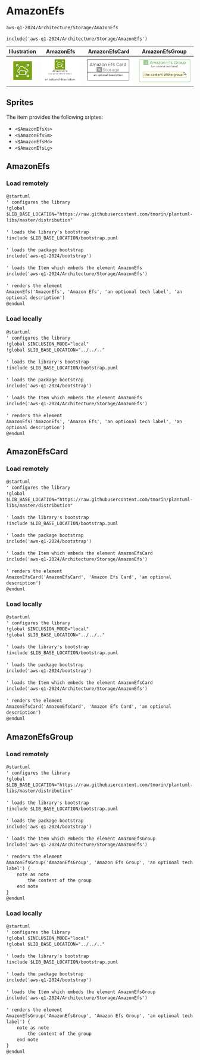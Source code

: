 # AmazonEfs


```text
aws-q1-2024/Architecture/Storage/AmazonEfs
```

```text
include('aws-q1-2024/Architecture/Storage/AmazonEfs')
```



| Illustration | AmazonEfs | AmazonEfsCard | AmazonEfsGroup |
| :---: | :---: | :---: | :---: |
| ![illustration for Illustration](../../../aws-q1-2024/Architecture/Storage/AmazonEfs.png) | ![illustration for AmazonEfs](../../../aws-q1-2024/Architecture/Storage/AmazonEfs.Local.png) | ![illustration for AmazonEfsCard](../../../aws-q1-2024/Architecture/Storage/AmazonEfsCard.Local.png) | ![illustration for AmazonEfsGroup](../../../aws-q1-2024/Architecture/Storage/AmazonEfsGroup.Local.png) |



## Sprites
The item provides the following sriptes:

- `<$AmazonEfsXs>`
- `<$AmazonEfsSm>`
- `<$AmazonEfsMd>`
- `<$AmazonEfsLg>`





## AmazonEfs

### Load remotely
```plantuml
@startuml
' configures the library
!global $LIB_BASE_LOCATION="https://raw.githubusercontent.com/tmorin/plantuml-libs/master/distribution"

' loads the library's bootstrap
!include $LIB_BASE_LOCATION/bootstrap.puml

' loads the package bootstrap
include('aws-q1-2024/bootstrap')

' loads the Item which embeds the element AmazonEfs
include('aws-q1-2024/Architecture/Storage/AmazonEfs')

' renders the element
AmazonEfs('AmazonEfs', 'Amazon Efs', 'an optional tech label', 'an optional description')
@enduml
```

### Load locally
```plantuml
@startuml
' configures the library
!global $INCLUSION_MODE="local"
!global $LIB_BASE_LOCATION="../../.."

' loads the library's bootstrap
!include $LIB_BASE_LOCATION/bootstrap.puml

' loads the package bootstrap
include('aws-q1-2024/bootstrap')

' loads the Item which embeds the element AmazonEfs
include('aws-q1-2024/Architecture/Storage/AmazonEfs')

' renders the element
AmazonEfs('AmazonEfs', 'Amazon Efs', 'an optional tech label', 'an optional description')
@enduml
```

## AmazonEfsCard

### Load remotely
```plantuml
@startuml
' configures the library
!global $LIB_BASE_LOCATION="https://raw.githubusercontent.com/tmorin/plantuml-libs/master/distribution"

' loads the library's bootstrap
!include $LIB_BASE_LOCATION/bootstrap.puml

' loads the package bootstrap
include('aws-q1-2024/bootstrap')

' loads the Item which embeds the element AmazonEfsCard
include('aws-q1-2024/Architecture/Storage/AmazonEfs')

' renders the element
AmazonEfsCard('AmazonEfsCard', 'Amazon Efs Card', 'an optional description')
@enduml
```

### Load locally
```plantuml
@startuml
' configures the library
!global $INCLUSION_MODE="local"
!global $LIB_BASE_LOCATION="../../.."

' loads the library's bootstrap
!include $LIB_BASE_LOCATION/bootstrap.puml

' loads the package bootstrap
include('aws-q1-2024/bootstrap')

' loads the Item which embeds the element AmazonEfsCard
include('aws-q1-2024/Architecture/Storage/AmazonEfs')

' renders the element
AmazonEfsCard('AmazonEfsCard', 'Amazon Efs Card', 'an optional description')
@enduml
```

## AmazonEfsGroup

### Load remotely
```plantuml
@startuml
' configures the library
!global $LIB_BASE_LOCATION="https://raw.githubusercontent.com/tmorin/plantuml-libs/master/distribution"

' loads the library's bootstrap
!include $LIB_BASE_LOCATION/bootstrap.puml

' loads the package bootstrap
include('aws-q1-2024/bootstrap')

' loads the Item which embeds the element AmazonEfsGroup
include('aws-q1-2024/Architecture/Storage/AmazonEfs')

' renders the element
AmazonEfsGroup('AmazonEfsGroup', 'Amazon Efs Group', 'an optional tech label') {
    note as note
        the content of the group
    end note
}
@enduml
```

### Load locally
```plantuml
@startuml
' configures the library
!global $INCLUSION_MODE="local"
!global $LIB_BASE_LOCATION="../../.."

' loads the library's bootstrap
!include $LIB_BASE_LOCATION/bootstrap.puml

' loads the package bootstrap
include('aws-q1-2024/bootstrap')

' loads the Item which embeds the element AmazonEfsGroup
include('aws-q1-2024/Architecture/Storage/AmazonEfs')

' renders the element
AmazonEfsGroup('AmazonEfsGroup', 'Amazon Efs Group', 'an optional tech label') {
    note as note
        the content of the group
    end note
}
@enduml
```

